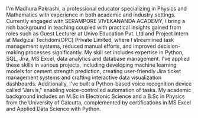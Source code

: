 I'm Madhura Pakrashi, a professional educator specializing in Physics and Mathematics with experience in both academic and industry settings. 
Currently engaged with SERAMPORE VIVEKANANDA ACADEMY, I bring a rich background in teaching coupled with practical insights gained from roles such as Guest Lecturer at Univo Education Pvt. Ltd and Project Intern at Madgical Techdom(OPC) Private Limited, where I streamlined task management systems, reduced manual efforts, and improved decision-making processes significantly.
My skill set includes expertise in Python, SQL, Jira, MS Excel, data analytics and database management.
I've applied these skills in various projects, including developing machine learning models for cement strength prediction, creating user-friendly Jira ticket management systems and crafting interactive data visualization dashboards. 
Additionally, I've built a Python-based voice recognition device called "Jarvis," enabling voice-controlled automation of tasks. 
My academic background includes an M.Sc in Electronic Science and a B.Sc in Physics 
from the University of Calcutta, complemented by certifications in MS Excel and Applied Data Science with Python.
